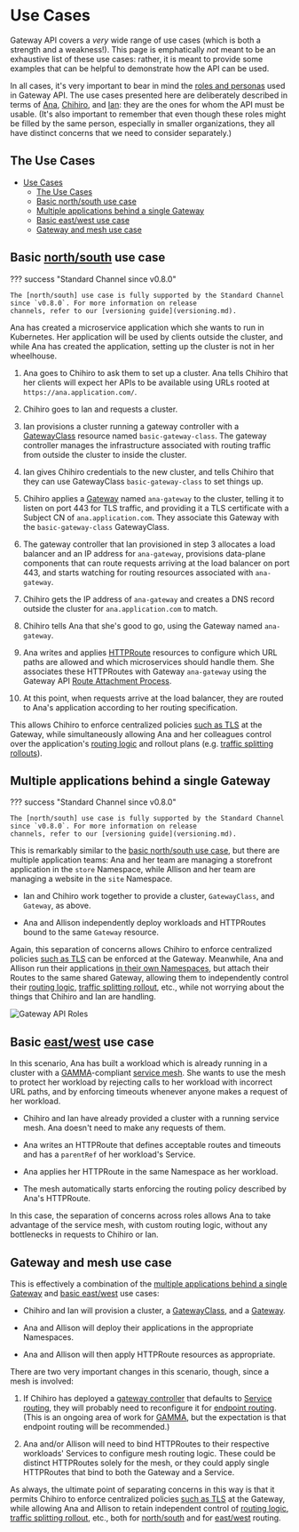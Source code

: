 # Use Cases

Gateway API covers a _very_ wide range of use cases (which is both a
strength and a weakness!). This page is emphatically _not_ meant to be an
exhaustive list of these use cases: rather, it is meant to provide some
examples that can be helpful to demonstrate how the API can be used.

In all cases, it's very important to bear in mind the [roles and personas]
used in Gateway API. The use cases presented here are deliberately
described in terms of [Ana], [Chihiro], and [Ian]: they are the ones for whom
the API must be usable. (It's also important to remember that even though
these roles might be filled by the same person, especially in smaller
organizations, they all have distinct concerns that we need to consider
separately.)

[roles and personas]:roles-and-personas.md
[Ana]:roles-and-personas.md#ana
[Chihiro]:roles-and-personas.md#chihiro
[Ian]:roles-and-personas.md#ian

## The Use Cases

- [Use Cases](#use-cases)
  - [The Use Cases](#the-use-cases)
  - [Basic north/south use case](#basic-northsouth-use-case)
  - [Multiple applications behind a single Gateway](#multiple-applications-behind-a-single-gateway)
  - [Basic east/west use case](#basic-eastwest-use-case)
  - [Gateway and mesh use case](#gateway-and-mesh-use-case)

[role and personas]:roles-and-personas.md

## Basic [north/south] use case

??? success "Standard Channel since v0.8.0"

    The [north/south] use case is fully supported by the Standard Channel
    since `v0.8.0`. For more information on release
    channels, refer to our [versioning guide](versioning.md).

Ana has created a microservice application which she wants to run in
Kubernetes. Her application will be used by clients outside the cluster, and
while Ana has created the application, setting up the cluster is not in her
wheelhouse.

1. Ana goes to Chihiro to ask them to set up a cluster. Ana tells Chihiro that
   her clients will expect her APIs to be available using URLs rooted at
   `https://ana.application.com/`.

2. Chihiro goes to Ian and requests a cluster.

3. Ian provisions a cluster running a gateway controller with a [GatewayClass]
   resource named `basic-gateway-class`. The gateway controller manages the
   infrastructure associated with routing traffic from outside the cluster to
   inside the cluster.

4. Ian gives Chihiro credentials to the new cluster, and tells Chihiro that
   they can use GatewayClass `basic-gateway-class` to set things up.

5. Chihiro applies a [Gateway] named `ana-gateway` to the cluster, telling it
   to listen on port 443 for TLS traffic, and providing it a TLS certificate
   with a Subject CN of `ana.application.com`. They associate this Gateway with the `basic-gateway-class` GatewayClass.

6. The gateway controller that Ian provisioned in step 3 allocates a load
   balancer and an IP address for `ana-gateway`, provisions data-plane
   components that can route requests arriving at the load balancer on port
   443, and starts watching for routing resources associated with
   `ana-gateway`.

7. Chihiro gets the IP address of `ana-gateway` and creates a DNS record
   outside the cluster for `ana.application.com` to match.

8. Chihiro tells Ana that she's good to go, using the Gateway named
   `ana-gateway`.

9. Ana writes and applies [HTTPRoute] resources to configure which URL paths
   are allowed and which microservices should handle them. She associates
   these HTTPRoutes with Gateway `ana-gateway` using the Gateway API [Route
   Attachment Process].

10. At this point, when requests arrive at the load balancer, they are routed
    to Ana's application according to her routing specification.

This allows Chihiro to enforce centralized policies [such as
TLS](../guides/tls.md#downstream-tls) at the Gateway, while simultaneously allowing
Ana and her colleagues control over the application's [routing
logic](../guides/http-routing.md) and rollout plans (e.g. [traffic splitting
rollouts](../guides/traffic-splitting.md)).

[north/south]:glossary.md#northsouth-traffic

## Multiple applications behind a single Gateway

??? success "Standard Channel since v0.8.0"

    The [north/south] use case is fully supported by the Standard Channel
    since `v0.8.0`. For more information on release
    channels, refer to our [versioning guide](versioning.md).

This is remarkably similar to the [basic north/south use
case](#basic-northsouth-use-case), but there are multiple application teams:
Ana and her team are managing a storefront application in the `store`
Namespace, while Allison and her team are managing a website in the `site`
Namespace.

- Ian and Chihiro work together to provide a cluster, `GatewayClass`, and
  `Gateway`, as above.

- Ana and Allison independently deploy workloads and HTTPRoutes bound to the
  same `Gateway` resource.

Again, this separation of concerns allows Chihiro to enforce centralized
policies [such as TLS](../guides/tls.md#downstream-tls) can be enforced at the
Gateway. Meanwhile, Ana and Allison run their applications [in their own
Namespaces](../guides/multiple-ns.md), but attach their Routes to the same shared
Gateway, allowing them to independently control their [routing
logic](../guides/http-routing.md), [traffic splitting
rollout](../guides/traffic-splitting.md), etc., while not worrying about the things
that Chihiro and Ian are handling.

[HTTPRoute]:../api-types/httproute.md
[GatewayClass]:../api-types/gatewayclass.md
[Gateway]:../api-types/gateway.md
[Route Attachment Process]:api-overview.md#attaching-routes-to-gateways

![Gateway API Roles](../images/gateway-roles.png)

## Basic [east/west] use case

In this scenario, Ana has built a workload which is already running in a
cluster with a [GAMMA]-compliant [service mesh]. She wants to use the mesh to
protect her workload by rejecting calls to her workload with incorrect
URL paths, and by enforcing timeouts whenever anyone makes a request of her
workload.

- Chihiro and Ian have already provided a cluster with a running service mesh.
  Ana doesn't need to make any requests of them.

- Ana writes an HTTPRoute that defines acceptable routes and timeouts and has
  a `parentRef` of her workload's Service.

- Ana applies her HTTPRoute in the same Namespace as her workload.

- The mesh automatically starts enforcing the routing policy described by
  Ana's HTTPRoute.

In this case, the separation of concerns across roles allows Ana to take
advantage of the service mesh, with custom routing logic, without any
bottlenecks in requests to Chihiro or Ian.

[east/west]:glossary.md#eastwest-traffic
[GAMMA]:/concepts/gamma/
[service mesh]:glossary.md#service-mesh

## Gateway and mesh use case

This is effectively a combination of the [multiple applications behind a
single Gateway](#multiple-applications-behind-a-single-gateway) and [basic
east/west](#basic-eastwest-use-case) use cases:

- Chihiro and Ian will provision a cluster, a [GatewayClass], and a [Gateway].

- Ana and Allison will deploy their applications in the appropriate
  Namespaces.

- Ana and Allison will then apply HTTPRoute resources as appropriate.

There are two very important changes in this scenario, though, since a mesh is
involved:

1. If Chihiro has deployed a [gateway controller] that defaults to [Service
   routing], they will probably need to reconfigure it for [endpoint routing].
   (This is an ongoing area of work for [GAMMA], but the expectation is that
   endpoint routing will be recommended.)

2. Ana and/or Allison will need to bind HTTPRoutes to their respective
   workloads' Services to configure mesh routing logic. These could be
   distinct HTTPRoutes solely for the mesh, or they could apply single
   HTTPRoutes that bind to both the Gateway and a Service.

As always, the ultimate point of separating concerns in this way is that it
permits Chihiro to enforce centralized policies [such as
TLS](../guides/tls.md#downstream-tls) at the Gateway, while allowing Ana and
Allison to retain independent control of [routing
logic](../guides/http-routing.md), [traffic splitting
rollout](../guides/traffic-splitting.md), etc., both for [north/south] and for
[east/west] routing.




[gateway controller]:glossary.md#gateway-controller
[Service routing]:glossary.md#service-routing
[endpoint routing]:glossary.md#endpoint-routing
